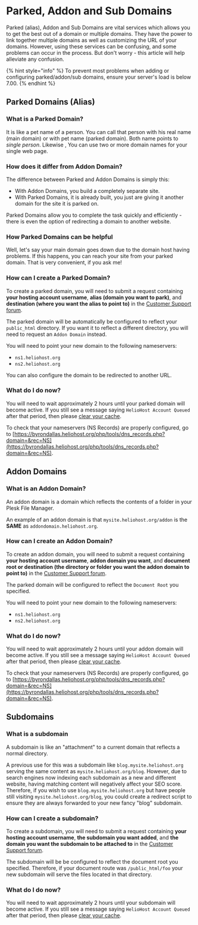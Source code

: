 # Parked, Addon and Sub Domains

Parked \(alias\), Addon and Sub Domains are vital services which allows you to get the best out of a domain or multiple domains. They have the power to link together multiple domains as well as customizing the URL of your domains. However, using these services can be confusing, and some problems can occur in the process. But don't worry - this article will help alleviate any confusion.

{% hint style="info" %}
To prevent most problems when adding or configuring parked/addon/sub domains, ensure your server's load is below 7.00.
{% endhint %}

## Parked Domains \(Alias\)

### What is a Parked Domain?

It is like a pet name of a person. You can call that person with his real name \(main domain\) or with pet name \(parked domain\). Both name points to _single person_. Likewise , You can use two or more domain names for your single web page.

### How does it differ from Addon Domain?

The difference between Parked and Addon Domains is simply this:

- With Addon Domains, you build a completely separate site.
- With Parked Domains, it is already built, you just are giving it another domain for the site it is parked on.

Parked Domains allow you to complete the task quickly and efficiently - there is even the option of redirecting a domain to another website.

### How Parked Domains can be helpful

Well, let's say your main domain goes down due to the domain host having problems. If this happens, you can reach your site from your parked domain. That is very convenient, if you ask me!

### How can I create a Parked Domain?

To create a parked domain, you will need to submit a request containing **your hosting account username**, **alias (domain you want to park)**, and **destination (where you want the alias to point to)** in the [Customer Support forum](https://helionet.org/index/forum/45-customer-service/?do=add).

The parked domain will be automatically be configured to reflect your `public_html` directory. If you want it to reflect a different directory, you will need to request an `Addon Domain` instead.

You will need to point your new domain to the following nameservers:

* `ns1.heliohost.org`
* `ns2.heliohost.org`

You can also configure the domain to be redirected to another URL. 

### What do I do now?

You will need to wait approximately 2 hours until your parked domain will become active. If you still see a message saying `HelioHost Account Queued` after that period, then please [clear your cache](../misc/clear-your-cache.md).

To check that your nameservers \(NS Records\) are properly configured, go to [https://byrondallas.heliohost.org/php/tools/dns_records.php?domain=&rec=NS](https://byrondallas.heliohost.org/php/tools/dns_records.php?domain=&rec=NS).

## Addon Domains

### What is an Addon Domain?

An addon domain is a domain which reflects the contents of a folder in your Plesk File Manager.

An example of an addon domain is that `mysite.heliohost.org/addon` is the **SAME** as `addondomain.heliohost.org`.

### How can I create an Addon Domain?

To create an addon domain, you will need to submit a request containing **your hosting account username**, **addon domain you want**, and **document root or destination (the directory or folder you want the addon domain to point to)** in the [Customer Support forum](https://helionet.org/index/forum/45-customer-service/?do=add).

The parked domain will be configured to reflect the `Document Root` you specified.

You will need to point your new domain to the following nameservers:

* `ns1.heliohost.org`
* `ns2.heliohost.org`

### What do I do now?

You will need to wait approximately 2 hours until your addon domain will become active. If you still see a message saying `HelioHost Account Queued` after that period, then please [clear your cache](../misc/clear-your-cache.md).

To check that your nameservers \(NS Records\) are properly configured, go to [https://byrondallas.heliohost.org/php/tools/dns_records.php?domain=&rec=NS](https://byrondallas.heliohost.org/php/tools/dns_records.php?domain=&rec=NS).

## Subdomains

### What is a subdomain

A subdomain is like an "attachment" to a current domain that reflects a normal directory.

A previous use for this was a subdomain like `blog.mysite.heliohost.org` serving the same content as `mysite.heliohost.org/blog`. However, due to search engines now indexing each subdomain as a new and different website, having matching content will negatively affect your SEO score. Therefore, if you wish to use `blog.mysite.heliohost.org` but have people still visiting `mysite.heliohost.org/blog`, you could create a redirect script to ensure they are always forwarded to your new fancy "blog" subdomain.

### How can I create a subdomain?

To create a subdomain, you will need to submit a request containing **your hosting account username**, **the subdomain you want added**, and **the domain you want the subdomain to be attached to** in the [Customer Support forum](https://helionet.org/index/forum/45-customer-service/?do=add).

The subdomain will be be configured to reflect the document root you specified. Therefore, if your document route was `/public_html/foo` your new subdomain will serve the files located in that directory.

### What do I do now?

You will need to wait approximately 2 hours until your subdomain will become active. If you still see a message saying `HelioHost Account Queued` after that period, then please [clear your cache](../misc/clear-your-cache.md).